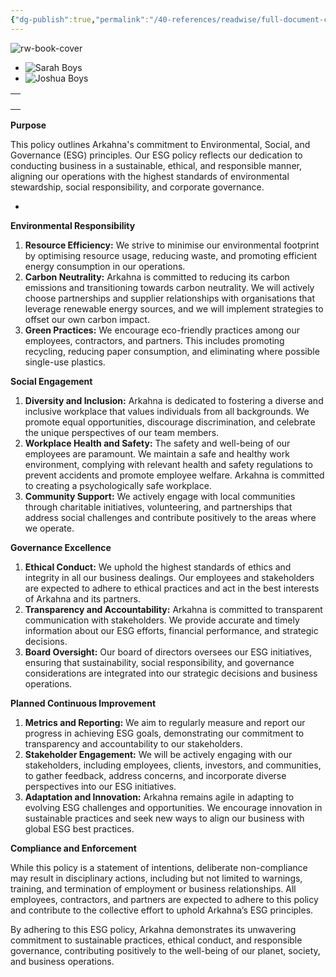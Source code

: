 ```yaml
---
{"dg-publish":true,"permalink":"/40-references/readwise/full-document-contents/environmental-social-and-governance-esg-policy/","tags":["rw/articles"]}
---
```


![rw-book-cover](https://arkahna.atlassian.net/wiki/s/1309670192/6452/c99892e43709e6dc4870053247748ea8ec8c750a/8/_/favicon-update.ico)

* ![Sarah Boys](https://arkahna.atlassian.net/wiki/aa-avatar/60a3849775e875006f0f2422)
* ![Joshua Boys](https://arkahna.atlassian.net/wiki/aa-avatar/605f022b2ce4be007119d2d2)

|  |
| --- |
|  |
|  |
|  |
|  |

**Purpose**

This policy outlines Arkahna's commitment to Environmental, Social, and Governance (ESG) principles. Our ESG policy reflects our dedication to conducting business in a sustainable, ethical, and responsible manner, aligning our operations with the highest standards of environmental stewardship, social responsibility, and corporate governance.

* 

**Environmental Responsibility**

1. **Resource Efficiency:** We strive to minimise our environmental footprint by optimising resource usage, reducing waste, and promoting efficient energy consumption in our operations.
2. **Carbon Neutrality:** Arkahna is committed to reducing its carbon emissions and transitioning towards carbon neutrality. We will actively choose partnerships and supplier relationships with organisations that leverage renewable energy sources, and we will implement strategies to offset our own carbon impact.
3. **Green Practices:** We encourage eco-friendly practices among our employees, contractors, and partners. This includes promoting recycling, reducing paper consumption, and eliminating where possible single-use plastics.

**Social Engagement**

1. **Diversity and Inclusion:** Arkahna is dedicated to fostering a diverse and inclusive workplace that values individuals from all backgrounds. We promote equal opportunities, discourage discrimination, and celebrate the unique perspectives of our team members.
2. **Workplace Health and Safety:** The safety and well-being of our employees are paramount. We maintain a safe and healthy work environment, complying with relevant health and safety regulations to prevent accidents and promote employee welfare. Arkahna is committed to creating a psychologically safe workplace.
3. **Community Support:** We actively engage with local communities through charitable initiatives, volunteering, and partnerships that address social challenges and contribute positively to the areas where we operate.

**Governance Excellence**

1. **Ethical Conduct:** We uphold the highest standards of ethics and integrity in all our business dealings. Our employees and stakeholders are expected to adhere to ethical practices and act in the best interests of Arkahna and its partners.
2. **Transparency and Accountability:** Arkahna is committed to transparent communication with stakeholders. We provide accurate and timely information about our ESG efforts, financial performance, and strategic decisions.
3. **Board Oversight:** Our board of directors oversees our ESG initiatives, ensuring that sustainability, social responsibility, and governance considerations are integrated into our strategic decisions and business operations.

**Planned Continuous Improvement**

1. **Metrics and Reporting:** We aim to regularly measure and report our progress in achieving ESG goals, demonstrating our commitment to transparency and accountability to our stakeholders.
2. **Stakeholder Engagement:** We will be actively engaging with our stakeholders, including employees, clients, investors, and communities, to gather feedback, address concerns, and incorporate diverse perspectives into our ESG initiatives.
3. **Adaptation and Innovation:** Arkahna remains agile in adapting to evolving ESG challenges and opportunities. We encourage innovation in sustainable practices and seek new ways to align our business with global ESG best practices.

**Compliance and Enforcement**

While this policy is a statement of intentions, deliberate non-compliance may result in disciplinary actions, including but not limited to warnings, training, and termination of employment or business relationships. All employees, contractors, and partners are expected to adhere to this policy and contribute to the collective effort to uphold Arkahna’s ESG principles.

By adhering to this ESG policy, Arkahna demonstrates its unwavering commitment to sustainable practices, ethical conduct, and responsible governance, contributing positively to the well-being of our planet, society, and business operations.
